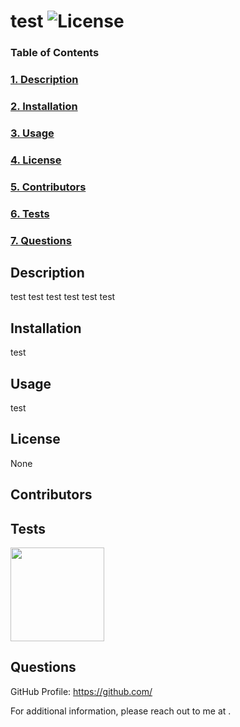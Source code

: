 # test ![License](https://img.shields.io/badge/License-None-blue)

  ### Table of Contents
  ### [1. Description](#Description)
  ### [2. Installation](##Installation)
  ### [3. Usage](##Usage)
  ### [4. License](#License)
  ### [5. Contributors](##Contributors)
  ### [6. Tests](##Tests)
  ### [7. Questions](##Questions)

  ## Description
  test test test test test
  test

  ## Installation 
  test

  ## Usage
  test

  ## License
  None

  ## Contributors
  

  ## Tests
  <img src="/ReadME Generator Demo.mp4" width="150">

  ## Questions
  GitHub Profile: https://github.com/

  For additional information, please reach out to me at .
